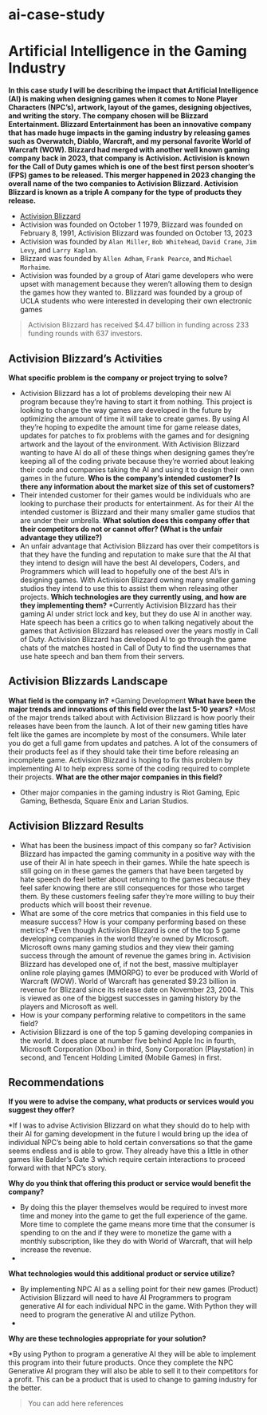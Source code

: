 # ai-case-study

# Artificial Intelligence in the Gaming Industry
**In this case study I will be describing the impact that Artificial Intelligence (AI) is making when designing games when it comes to None Player Characters (NPC’s), artwork, layout of the games, designing objectives, and writing the story. The company chosen will be Blizzard Entertainment. Blizzard Entertainment has been an innovative company that has made huge impacts in the gaming industry by releasing games such as Overwatch, Diablo, Warcraft, and my personal favorite World of Warcraft (WOW). Blizzard had merged with another well known gaming company back in 2023, that company is Activision. Activision is known for the Call of Duty games which is one of the best first person shooter’s (FPS) games to be released. This merger happened in 2023 changing the overall name of the two companies to Activision Blizzard. Activision Blizzard is known as a triple A company for the type of products they release.**
* [Activision Blizzard](https://www.activisionblizzard.com/)
* Activision was founded on October 1 1979, Blizzard was founded on February 8, 1991, Activision Blizzard was founded on October 13, 2023
* Activision was founded by `Alan Miller`, `Bob Whitehead`, `David Crane`, `Jim Levy`, and `Larry Kaplan`.
* Blizzard was founded by `Allen Adham`, `Frank Pearce`, and `Michael Morhaime`.
* Activision was founded by a group of Atari game developers who were upset with management because they weren’t allowing them to design the games how they wanted to. Blizzard was founded by a group of UCLA students who were interested in developing their own electronic games
> Activision Blizzard has received $4.47 billion in funding across 233 funding rounds with 637 investors.
## Activision Blizzard’s Activities
**What specific problem is the company or project trying to solve?**
* Activision Blizzard has a lot of problems developing their new AI program because they’re having to start it from nothing. This project is looking to change the way games are developed in the future by optimizing the amount of time it will take to create games. By using AI they’re hoping to expedite the amount time for game release dates, updates for patches to fix problems with the games and for designing artwork and the layout of the environment. With Activision Blizzard wanting to have AI do all of these things when designing games they’re keeping all of the coding private because they’re worried about leaking their code and companies taking the AI and using it to design their own games in the future.
**Who is the company’s intended customer? Is there any information about the market size of this set of customers?**
* Their intended customer for their games would be individuals who are looking to purchase their products for entertainment. As for their AI the intended customer is Blizzard and their many smaller game studios that are under their umbrella.
**What solution does this company offer that their competitors do not or cannot offer? (What is the unfair advantage they utilize?)**
* An unfair advantage that Activision Blizzard has over their competitors is that they have the funding and reputation to make sure that the AI that they intend to design will have the best AI developers, Coders, and Programmers which will lead to hopefully one of the best AI’s in designing games. With Activision Blizzard owning many smaller gaming studios they intend to use this to assist them when releasing other projects.
**Which technologies are they currently using, and how are they implementing them?**
*Currently Activision Blizzard has their gaming AI under strict lock and key, but they do use AI in another way. Hate speech has been a critics go to when talking negatively about the games that Activision Blizzard has released over the years mostly in Call of Duty. Activision Blizzard has developed AI to go through the game chats of the matches hosted in Call of Duty to find the usernames that use hate speech and ban them from their servers.
## Activision Blizzards Landscape
**What field is the company in?**
*Gaming Development
**What have been the major trends and innovations of this field over the last 5-10 years?**
*Most of the major trends talked about with Activision Blizzard is how poorly their releases have been from the launch. A lot of their new gaming titles have felt like the games are incomplete by most of the consumers. While later you do get a full game from updates and patches. A lot of the consumers of their products feel as if they should take their time before releasing an incomplete game. Activision Blizzard is hoping to fix this problem by implementing AI to help express some of the coding required to complete their projects.
**What are the other major companies in this field?**
* Other major companies in the gaming industry is Riot Gaming, Epic Gaming, Bethesda, Square Enix and Larian Studios.
## Activision Blizzard Results
* What has been the business impact of this company so far?
Activision Blizzard has impacted the gaming community in a positive way with the use of their AI in hate speech in their games. While the hate speech is still going on in these games the gamers that have been targeted by hate speech do feel better about returning to the games because they feel safer knowing there are still consequences for those who target them. By these customers feeling safer they’re more willing to buy their products which will boost their revenue.
* What are some of the core metrics that companies in this field use to measure success? How is your company performing based on these metrics?
*Even though Activision Blizzard is one of the top 5 game developing companies in the world they’re owned by Microsoft. Microsoft owns many gaming studios and they view their gaming success through the amount of revenue the games bring in. Activision Blizzard has developed one of, if not the best, massive multiplayer online role playing games (MMORPG) to ever be produced with World of Warcraft (WOW). World of Warcraft has generated $9.23 billion in revenue for Blizzard since its release date on November 23, 2004. This is viewed as one of the biggest successes in gaming history by the players and Microsoft as well.
* How is your company performing relative to competitors in the same field?
* Activision Blizzard is one of the top 5 gaming developing companies in the world. It does place at number five behind Apple Inc in fourth, Microsoft Corporation (Xbox) in third, Sony Corporation (Playstation) in second, and Tencent Holding Limited (Mobile Games) in first.
## Recommendations
**If you were to advise the company, what products or services would you suggest they offer?**

*If I was to advise Activision Blizzard on what they should do to help with their AI for gaming development in the future I would bring up the idea of individual NPC’s being able to hold certain conversations so that the game seems endless and is able to grow. They already have this a little in other games like Balder’s Gate 3 which require certain interactions to proceed forward with that NPC’s story.

**Why do you think that offering this product or service would benefit the company?**

* By doing this the player themselves would be required to invest more time and money into the game to get the full experience of the game. More time to complete the game means more time that the consumer is spending to on the and if they were to monetize the game with a monthly subscription, like they do with World of Warcraft, that will help increase the revenue.
* 
**What technologies would this additional product or service utilize?**
  
* By implementing NPC AI as a selling point for their new games (Product) Activision Blizzard will need to have AI Programmers to program generative AI for each individual NPC in the game. With Python they will need to program the generative AI and utilize Python.
* 
**Why are these technologies appropriate for your solution?**
  
*By using Python to program a generative AI they will be able to implement this program into their future products. Once they complete the NPC Generative AI program they will also be able to sell it to their competitors for a profit. This can be a product that is used to change to gaming industry for the better.


>You can add here references 
